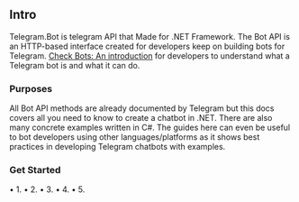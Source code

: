 ## Intro
Telegram.Bot is telegram API that Made for .NET Framework.
The Bot API is an HTTP-based interface created for developers
keep on building bots for Telegram. [Check Bots: An introduction](https://core.telegram.org)
for developers to understand what a Telegram bot is and what it can do.

### Purposes
All Bot API methods are already documented by Telegram but this
docs covers all you need to know to create a chatbot in .NET. There 
are also many concrete examples written in C#. The guides here can
even be useful to bot developers using other languages/platforms as
it shows best practices in developing Telegram chatbots with examples.

### Get Started
   • 1. 
   • 2.
   • 3. 
   • 4. 
   • 5.

